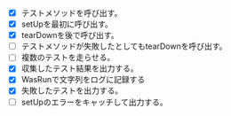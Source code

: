 - [x] テストメソッドを呼び出す。
- [x] setUpを最初に呼び出す。
- [x] tearDownを後で呼び出す。
- [ ] テストメソッドが失敗したとしてもtearDownを呼び出す。
- [ ] 複数のテストを走らせる。
- [x] 収集したテスト結果を出力する。
- [x] WasRunで文字列をログに記録する
- [x] 失敗したテストを出力する。
- [ ] setUpのエラーをキャッチして出力する。